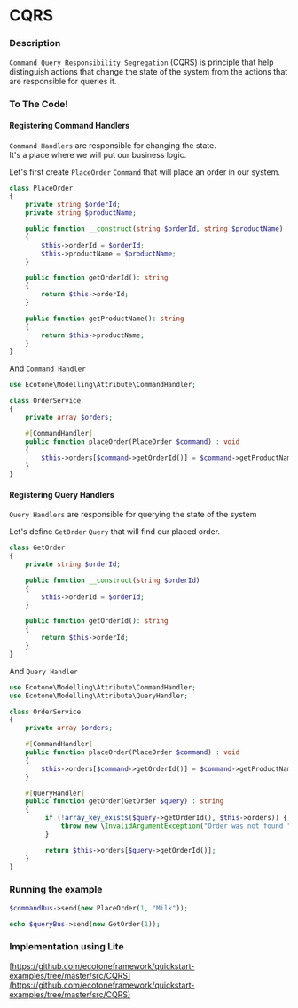 # CQRS

### Description

`Command Query Responsibility Segregation` \(CQRS\) is principle that help distinguish actions that change the state of the system from the actions that are responsible for queries it. 

### To The Code!

#### Registering Command Handlers

`Command Handlers` are responsible for changing the state.   
It's a place where we will put our business logic.   
  
Let's first create `PlaceOrder` `Command` that will place an order in our system.

```php
class PlaceOrder
{
    private string $orderId;
    private string $productName;

    public function __construct(string $orderId, string $productName)
    {
        $this->orderId = $orderId;
        $this->productName = $productName;
    }

    public function getOrderId(): string
    {
        return $this->orderId;
    }

    public function getProductName(): string
    {
        return $this->productName;
    }
}
```

And `Command Handler`

```php
use Ecotone\Modelling\Attribute\CommandHandler;

class OrderService
{
    private array $orders;

    #[CommandHandler]
    public function placeOrder(PlaceOrder $command) : void
    {
        $this->orders[$command->getOrderId()] = $command->getProductName();
    }
}
```

#### Registering Query Handlers

`Query Handlers` are responsible for querying the state of the system

Let's define `GetOrder` `Query` that will find our placed order.

```php
class GetOrder
{
    private string $orderId;

    public function __construct(string $orderId)
    {
        $this->orderId = $orderId;
    }

    public function getOrderId(): string
    {
        return $this->orderId;
    }
}
```

And `Query Handler`

```php
use Ecotone\Modelling\Attribute\CommandHandler;
use Ecotone\Modelling\Attribute\QueryHandler;

class OrderService
{
    private array $orders;

    #[CommandHandler]
    public function placeOrder(PlaceOrder $command) : void
    {
        $this->orders[$command->getOrderId()] = $command->getProductName();
    }

    #[QueryHandler]
    public function getOrder(GetOrder $query) : string
    {
         if (!array_key_exists($query->getOrderId(), $this->orders)) {
             throw new \InvalidArgumentException("Order was not found " . $query->getOrderId());
         }

         return $this->orders[$query->getOrderId()];
    }
}
```

### Running the example

```php
$commandBus->send(new PlaceOrder(1, "Milk"));

echo $queryBus->send(new GetOrder(1));
```

### Implementation using Lite

[https://github.com/ecotoneframework/quickstart-examples/tree/master/src/CQRS](https://github.com/ecotoneframework/quickstart-examples/tree/master/src/CQRS)

